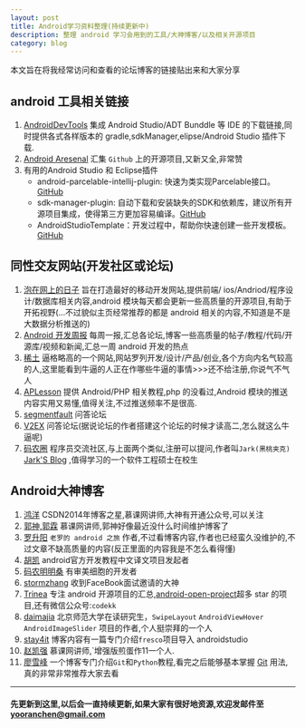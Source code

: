 ```yaml
---
layout: post
title: Android学习资料整理(持续更新中)
description: 整理 android 学习会用到的工具/大神博客/以及相关开源项目
category: blog
---
```

本文旨在将我经常访问和查看的论坛博客的链接贴出来和大家分享

##		android 工具相关链接
1.	[AndroidDevTools](http://www.androiddevtools.cn/) 集成 Android Studio/ADT Bunddle 等 IDE 的下载链接,同时提供各式各样版本的 gradle,sdkManager,elipse/Android Studio 插件下载.
2.	[Android Aresenal](https://android-arsenal.com/free) 汇集 `Github` 上的开源项目,又新又全,非常赞
3.	有用的Android Studio 和 Eclipse插件
	*	android-parcelable-intellij-plugin: 快速为类实现Parcelable接口。 [GitHub](https://github.com/mcharmas/android-parcelable-intellij-plugin)
	*	sdk-manager-plugin: 自动下载和安装缺失的SDK和依赖库，建议所有开源项目集成，使得第三方更加容易编译。[GitHub](https://github.com/JakeWharton/sdk-manager-plugin)
	*	AndroidStudioTemplate：开发过程中，帮助你快速创建一些开发模板。[GitHub](https://github.com/gabrielemariotti/AndroidStudioTemplate)
	
##	同性交友网站(开发社区或论坛)
1.	[泡在网上的日子](http://www.jcodecraeer.com/) 旨在打造最好的移动开发网站,提供前端/ ios/Andriod/程序设计/数据库相关内容,android 模块每天都会更新一些高质量的开源项目,有助于开拓视野(...不过貌似主页经常推荐的都是 android 相关的内容,不知道是不是大数据分析推送的)
2.	[Android 开发周报](http://www.androidweekly.cn/) 每周一报,汇总各论坛,博客一些高质量的帖子/教程/代码/开源库/视频和新闻,汇总一周 android 开发的热点
3.	[稀土](https://xitu.io/) 逼格略高的一个网站,网站罗列开发/设计/产品/创业,各个方向内名气较高的人,这里能看到牛逼的人正在作哪些牛逼的事情>>>还不给注册,你说气不气人
4.	[APLesson](http://www.aplesson.com/) 提供 Android/PHP 相关教程,php 的没看过,Android 模块的推送内容实用又易懂,值得关注,不过推送频率不是很高.
5.	[segmentfault](http://segmentfault.com/) 问答论坛
6.	[V2EX](https://www.v2ex.com/)	问答论坛(据说论坛的作者搭建这个论坛的时候才读高二,怎么就这么牛逼呢)
7.	[码农圈](https://coderq.com/) 程序员交流社区,与上面两个类似,注册可以提问,作者叫`Jark(黑桃夹克)` [Jark'S Blog](http://wuchong.me/) ,值得学习的一个软件工程硕士在校生

##	Android大神博客
1.	[鸿洋](http://blog.csdn.net/lmj623565791) CSDN2014年博客之星,慕课网讲师,大神有开通公众号,可以关注
2.	[郭神,郭霖](http://blog.csdn.net/sinyu890807/) 慕课网讲师,郭神好像最近没什么时间维护博客了
3.	[罗升阳](http://blog.csdn.net/luoshengyang) `老罗的 android 之旅` 作者,不过看博客内容,作者也已经蛮久没维护的,不过文章不缺高质量的内容(反正里面的内容我是不怎么看得懂)
4.	[胡凯](http://hukai.me/blog/archives/) android官方开发教程中文译文项目发起者
5.	[码农明明桑](http://blog.isming.me/) 有审美细胞的开发者
6.	[stormzhang](http://stormzhang.com/posts.html) 收到FaceBook面试邀请的大神
7.	[Trinea](http://www.trinea.cn/) 专注 android 开源项目的汇总,[android-open-project](https://github.com/Trinea/android-open-project)超多 star 的项目,还有微信公众号:`codekk`
8.	[daimajia](http://blog.daimajia.com/) 北京师范大学在读研究生，`SwipeLayout` `AndroidViewHover` `AndroidImageSlider` 项目的作者,个人挺崇拜的一个人
9.	[stay4it](http://www.cnblogs.com/stay/) 博客内容有一篇专门介绍`fresco`项目导入 androidstudio
10.	[赵凯强](http://my.csdn.net/bz419927089) 慕课网讲师,`增强版煎蛋作11一个人.
11.	[廖雪峰](http://www.liaoxuefeng.com/) 一个博客专门介绍`Git`和`Python`教程,看完之后能够基本掌握 [Git](http://www.git-scm.com/download/) 用法,真的非常非常推荐大家去看

***
####	先更新到这里,以后会一直持续更新,如果大家有很好地资源,欢迎发邮件至 <yooranchen@gmail.com>
